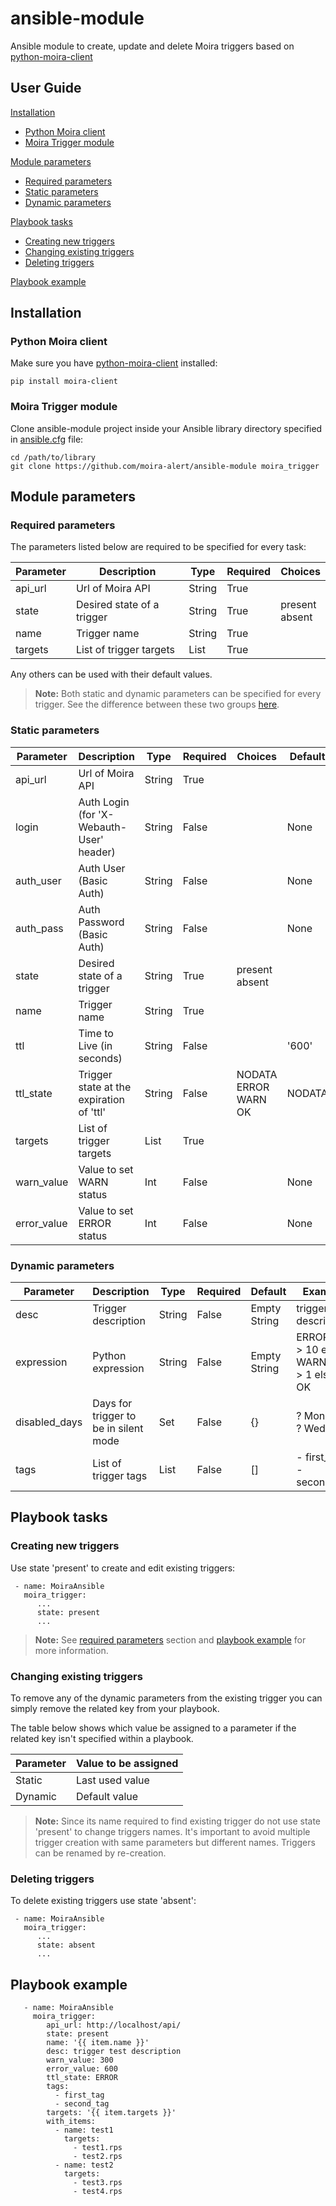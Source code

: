# ansible-module

Ansible module to create, update and delete Moira triggers based on [python-moira-client](https://github.com/moira-alert/python-moira-client)

## User Guide

[Installation](#installation)
- [Python Moira client](#python-moira-client)
- [Moira Trigger module](#moira-trigger-module)

[Module parameters](#module-parameters)
- [Required parameters](#required-parameters)
- [Static parameters](#static-parameters)
- [Dynamic parameters](#dynamic-parameters)
 
[Playbook tasks](#playbook-tasks)
- [Creating new triggers](#creating-new-triggers)
- [Changing existing triggers](#changing-existing-triggers)
- [Deleting triggers](#deleting-triggers)
 
[Playbook example](#playbook-example)

## <a name="installation"></a> Installation

### <a name="python-moira-client"></a> Python Moira client

Make sure you have [python-moira-client](https://github.com/moira-alert/python-moira-client) installed:

```
pip install moira-client
```

### <a name="moira-trigger-module"></a> Moira Trigger module
Clone ansible-module project inside your Ansible library directory specified in [ansible.cfg](http://docs.ansible.com/ansible/intro_configuration.html#library) file:

```
cd /path/to/library
git clone https://github.com/moira-alert/ansible-module moira_trigger
```
 
## <a name="module-parameters"></a> Module parameters

### <a name="required-parameters"></a> Required parameters

The parameters listed below are required to be specified for every task:

| Parameter | Description | Type | Required | Choices |
| ------ | ------ | ------ | ------ | ------ |
| api_url | Url of Moira API | String | True |
| state | Desired state of a trigger | String | True | present <br> absent |  | present |
| name | Trigger name | String | True |
| targets | List of trigger targets | List | True |

Any others can be used with their default values.

> **Note:** Both static and dynamic parameters can be specified for every trigger. 
See the difference between these two groups [here](#changing_existing_triggers).

### <a name="static-parameters"></a> Static parameters

| Parameter | Description | Type | Required | Choices | Default | Example |
| ------ | ------ | ------ | ------ | ------ | ------ | ------ |
| api_url | Url of Moira API | String | True | | | http://localhost/api/ |
| login | Auth Login (for 'X-Webauth-User' header) | String | False | | None | admin |
| auth_user | Auth User  (Basic Auth) | String | False | | None | admin |
| auth_pass | Auth Password  (Basic Auth) | String | False | | None | pass|
| state | Desired state of a trigger | String | True | present <br> absent |  | present |
| name | Trigger name | String | True | | | test1 |
| ttl | Time to Live (in seconds) | String | False | | '600' | '600' |
| ttl_state | Trigger state at the expiration of 'ttl' | String | False | NODATA <br> ERROR <br> WARN <br> OK | NODATA | WARN |
| targets | List of trigger targets | List | True | | | - test1.rps <br> - test2.rps |
| warn_value | Value to set WARN status | Int | False | | None | 300 |
| error_value | Value to set ERROR status | Int | False | | None | 600 |

### <a name="dynamic-parameters"></a> Dynamic parameters

| Parameter | Description | Type | Required |  Default | Example |
| ------ | ------ | ------ | ------ | ------ | ------ |
| desc | Trigger description | String | False | Empty String | trigger test description |
| expression | Python expression | String | False | Empty String | ERROR if t1 > 10 else WARN if t1 > 1 else OK |
| disabled_days | Days for trigger to be in silent mode | Set | False | {} | ? Mon <br> ? Wed |
| tags | List of trigger tags | List | False | [] | - first_tag <br> - second_tag |

## <a name="playbook-tasks"></a> Playbook tasks

### <a name="creating-new-triggers"></a> Creating new triggers
Use state 'present' to create and edit existing triggers:

```
 - name: MoiraAnsible
   moira_trigger:
      ...
      state: present
      ...  
```

> **Note:** See [required parameters](#required_parameters) section and [playbook example](#playbook_example) for more information.

### <a name="changing-existing-triggers"></a> Changing existing triggers

To remove any of the dynamic parameters from the existing trigger you can simply remove the related key from your playbook.

The table below shows which value be assigned to a parameter if the related key isn't specified within a playbook. 

| Parameter | Value to be assigned |
| ------ | ------ |
| Static | Last used value |
| Dynamic | Default value |

> **Note:** Since its name required to find existing trigger do not use state 'present' to change triggers names.
It's important to avoid multiple trigger creation with same parameters but different names. Triggers can be renamed by re-creation.

### <a name="deleting-triggers"></a> Deleting triggers

To delete existing triggers use state 'absent':

```
 - name: MoiraAnsible
   moira_trigger:
      ...
      state: absent
      ...  
```

## <a name="playbook-example"></a> Playbook example

```
   - name: MoiraAnsible
     moira_trigger:
        api_url: http://localhost/api/
        state: present
        name: '{{ item.name }}'
        desc: trigger test description
        warn_value: 300
        error_value: 600
        ttl_state: ERROR
        tags:
          - first_tag
          - second_tag
        targets: '{{ item.targets }}'
        with_items:
          - name: test1
            targets:
              - test1.rps
              - test2.rps
          - name: test2
            targets:
              - test3.rps
              - test4.rps
```
